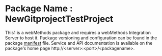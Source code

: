 # Package Name : NewGitprojectTestProject
This1 is a webMethods package and requires a webMethods Integration Server to host it. Package versioning and configuration can be found in the package [manifest](./NewGitprojectTestProject/manifest.v3) file. Service and API documentation is available on the package's home page http://&lt;server&gt;:&lt;port&gt;/&lt;packagename>.
